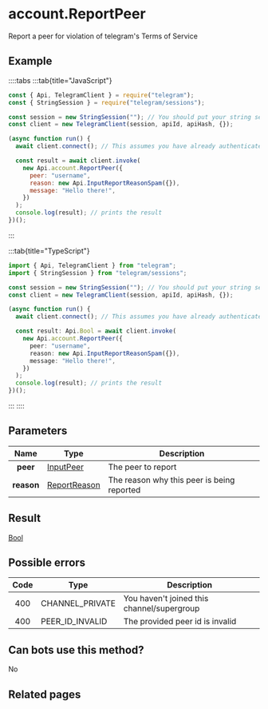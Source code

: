 # account.ReportPeer

Report a peer for violation of telegram's Terms of Service

## Example

::::tabs
:::tab{title="JavaScript"}

```js
const { Api, TelegramClient } = require("telegram");
const { StringSession } = require("telegram/sessions");

const session = new StringSession(""); // You should put your string session here
const client = new TelegramClient(session, apiId, apiHash, {});

(async function run() {
  await client.connect(); // This assumes you have already authenticated with .start()

  const result = await client.invoke(
    new Api.account.ReportPeer({
      peer: "username",
      reason: new Api.InputReportReasonSpam({}),
      message: "Hello there!",
    })
  );
  console.log(result); // prints the result
})();
```

:::

:::tab{title="TypeScript"}

```ts
import { Api, TelegramClient } from "telegram";
import { StringSession } from "telegram/sessions";

const session = new StringSession(""); // You should put your string session here
const client = new TelegramClient(session, apiId, apiHash, {});

(async function run() {
  await client.connect(); // This assumes you have already authenticated with .start()

  const result: Api.Bool = await client.invoke(
    new Api.account.ReportPeer({
      peer: "username",
      reason: new Api.InputReportReasonSpam({}),
      message: "Hello there!",
    })
  );
  console.log(result); // prints the result
})();
```

:::
::::

## Parameters

|    Name    | Type                                                        | Description                                |
| :--------: | ----------------------------------------------------------- | ------------------------------------------ |
|  **peer**  | [InputPeer](https://core.telegram.org/type/InputPeer)       | The peer to report                         |
| **reason** | [ReportReason](https://core.telegram.org/type/ReportReason) | The reason why this peer is being reported |

## Result

[Bool](https://core.telegram.org/type/Bool)

## Possible errors

| Code | Type            | Description                                |
| :--: | --------------- | ------------------------------------------ |
| 400  | CHANNEL_PRIVATE | You haven't joined this channel/supergroup |
| 400  | PEER_ID_INVALID | The provided peer id is invalid            |

## Can bots use this method?

No

## Related pages
